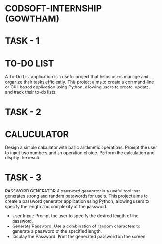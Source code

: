 # CODSOFT-INTERNSHIP (GOWTHAM)
# TASK - 1
# TO-DO LIST
A To-Do List application is a useful project that helps users manage
and organize their tasks efficiently. This project aims to create a
command-line or GUI-based application using Python, allowing
users to create, update, and track their to-do lists.

# TASK - 2
# CALUCULATOR
Design a simple calculator with basic arithmetic operations.
Prompt the user to input two numbers and an operation choice.
Perform the calculation and display the result.

# TASK - 3
PASSWORD GENERATOR
A password generator is a useful tool that generates strong and
random passwords for users. This project aims to create a
password generator application using Python, allowing users to
specify the length and complexity of the password.
- User Input: Prompt the user to specify the desired length of the
password.
- Generate Password: Use a combination of random characters to
generate a password of the specified length.
- Display the Password: Print the generated password on the screen

